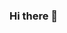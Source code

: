 ### Hi there 👋

<!--
**EmreAkanak/EmreAkanak** is a ✨ _special_ ✨ repository because its `README.md` (this file) appears on your GitHub profile.

Here are some ideas to get you started:

- 🔭 I’m currently working on ...
- 🌱 I’m currently learning ...
- 👯 I’m looking to collaborate on ...
- 🤔 I’m looking for help with ...
- 💬 Ask me about ...
- 📫 How to reach me: ...
- 😄 Pronouns: ...
- ⚡ Fun fact: ...


! [GitHub Stats](https://github-readme-stats.vercel.app/api?username=EmreAkanak&thene=radical) 

https://github-readme-stats.vercel.app/api?username=EmreAkanak&&show_icons=true&title_color=ffffff&icon_color=bb2acf&text_color=daf7dc&bg_color=151515
-->
